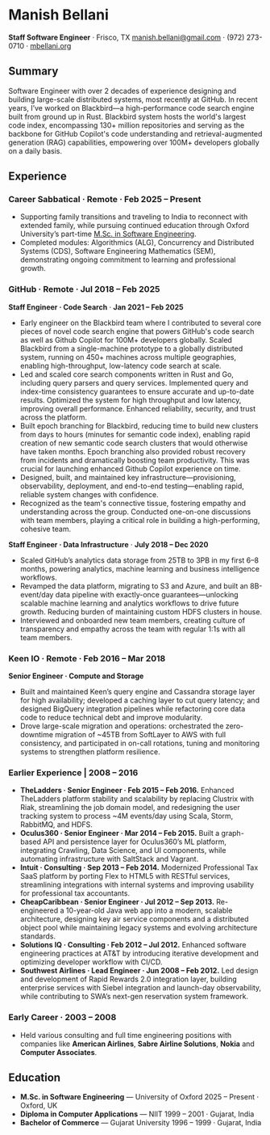 # Manish Bellani
**Staff Software Engineer** · Frisco, TX
[manish.bellani@gmail.com](mailto:manish.bellani@gmail.com) · (972) 273-0710 · [mbellani.org](https://mbellani.org)


## Summary
Software Engineer with over 2 decades of experience designing and building large-scale distributed systems, most recently at GitHub. In recent years, I’ve worked on Blackbird—a high-performance code search engine built from ground up in Rust. Blackbird system hosts the world's largest code index, encompassing 130+ million repositories and serving as the backbone for GitHub Copilot's code understanding and retrieval-augmented generation (RAG) capabilities, empowering over 100M+ developers globally on a daily basis.

## Experience

### Career Sabbatical · Remote · Feb 2025 – Present

- Supporting family transitions and traveling to India to reconnect with extended family, while pursuing continued education through Oxford University’s part-time [M.Sc. in Software Engineering](https://www.ox.ac.uk/admissions/graduate/courses/msc-software-engineering).
- Completed modules: Algorithmics (ALG), Concurrency and Distributed Systems (CDS), Software Engineering Mathematics (SEM), demonstrating ongoing commitment to learning and professional growth.

### GitHub · Remote · Jul 2018 – Feb 2025
**Staff Engineer · Code Search** · **Jan 2021 – Feb 2025**

- Early engineer on the Blackbird team where I contributed to several core pieces of novel code search engine that powers GitHub's code search as well as Github Copilot for 100M+ developers globally. Scaled Blackbird from a single-machine prototype to a globally distributed system, running on 450+ machines across multiple geographies, enabling high-throughput, low-latency code search at scale.
- Led and scaled core search components written in Rust and Go, including query parsers and query services. Implemented query and index-time consistency guarantees to ensure accurate and up-to-date results. Optimized the system for high throughput and low latency, improving overall performance. Enhanced reliability, security, and trust across the platform.
- Built epoch branching for Blackbird, reducing time to build new clusters from days to hours (minutes for semantic code index), enabling rapid creation of new semantic code search clusters that would otherwise have taken months. Epoch branching also provided robust recovery from incidents and dramatically boosting team productivity. This was crucial for launching enhanced Github Copilot experience on time.
- Designed, built, and maintained key infrastructure—provisioning, observability, deployment, and end-to-end testing—enabling rapid, reliable system changes with confidence.
- Recognized as the team's connective tissue, fostering empathy and understanding across the group. Conducted one-on-one discussions with team members, playing a critical role in building a high-performing, cohesive team.

**Staff Engineer · Data Infrastructure** · **July 2018 – Dec 2020**

- Scaled GitHub’s analytics data storage from 25TB to 3PB in my first 6–8 months, powering analytics, machine learning and business intelligence workflows.
- Revamped the data platform, migrating to S3 and Azure, and built an 8B-event/day data pipeline with exactly-once guarantees—unlocking scalable machine learning and analytics workflows to drive future growth. Reducing burden of maintaining custom HDFS clusters in house.
- Interviewed and onboarded new team members, creating culture of transparency and empathy across the team with regular 1:1s with all team members.


### Keen IO · Remote · Feb 2016 – Mar 2018
**Senior Engineer · Compute and Storage**

- Built and maintained Keen’s query engine and Cassandra storage layer for high availability; developed a caching layer to cut query latency; and designed BigQuery integration pipelines while refactoring core data code to reduce technical debt and improve modularity.
- Drove large-scale migration and operations: orchestrated the zero-downtime migration of ~45TB from SoftLayer to AWS with full consistency, and participated in on-call rotations, tuning and monitoring systems to strengthen platform resilience.

### Earlier Experience | 2008 – 2016

- **TheLadders · Senior Engineer · Feb 2015 – Feb 2016.** Enhanced TheLadders platform stability and scalability by replacing Clustrix with Riak, streamlining the job domain model, and redesigning the user tracking system to process ~4M events/day using Scala, Storm, RabbitMQ, and HDFS.
- **Oculus360 · Senior Engineer · Mar 2014 – Feb 2015.** Built a graph-based API and persistence layer for Oculus360’s ML platform, integrating Crawling, Data Science, and UI components, while automating infrastructure with SaltStack and Vagrant.
- **Intuit · Consulting · Sep 2013 – Feb 2014.** Modernized Professional Tax SaaS platform by porting Flex to HTML5 with RESTful services, streamlining integrations with internal systems and improving usability for professional tax accountants.
- **CheapCaribbean · Senior Engineer · Jul 2012 – Sep 2013.** Re-engineered a 10-year-old Java web app into a modern, scalable architecture, designing key air service components and a distributed object pool while maintaining legacy systems and evolving architecture standards.
- **Solutions IQ · Consulting · Feb 2012 – Jul 2012.** Enhanced software engineering practices at AT&T by introducing iterative development and optimizing developer workflow with CI/CD.
- **Southwest Airlines · Lead Engineer · Jun 2008 – Feb 2012.** Led design and development of Rapid Rewards 2.0 integration layer, building enterprise services with Siebel integration and launch-day observability, while contributing to SWA’s next-gen reservation system framework.

### Early Career · 2003 – 2008

- Held various consulting and full time engineering positions with companies like **American Airlines**, **Sabre Airline Solutions**, **Nokia** and **Computer Associates**.

## Education
- **M.Sc. in Software Engineering** — University of Oxford
2025 – Present · Oxford, UK
- **Diploma in Computer Applications** — NIIT
1999 – 2001 · Gujarat, India
- **Bachelor of Commerce** — Gujarat University
1996 – 1999 · Gujarat, India

